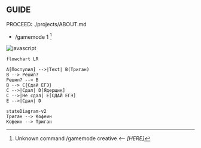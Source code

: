 ## GUIDE

PROCEED: ./projects/ABOUT.md

 - /gamemode 1 [^1]

[^1]: Unknown command /gamemode creative <-- *[HERE]*

![javascript](https://lastfm.freetls.fastly.net/i/u/300x300/86f598c9c4931e37c2fa208a782ee293.jpg)

```mermaid
flowchart LR

A[Поступил] -->|Text| B(Триган)
B --> Решил?
Решил? --> B
B --> C{Сдай ЕГЭ}
C -->|Сдал| D[Ядерщик]
C -->|Не сдал| E[СДАЙ ЕГЭ]
E -->|Сдал| D
```


```mermaid
stateDiagram-v2
Триган --> Кофеин
Кофеин --> Триган
```
